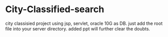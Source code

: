 # City-Classified-search
city classisied project using jsp, servlet, oracle 10G as DB.
just add the root file into your server directory.
added ppt will further clear the doubts.
